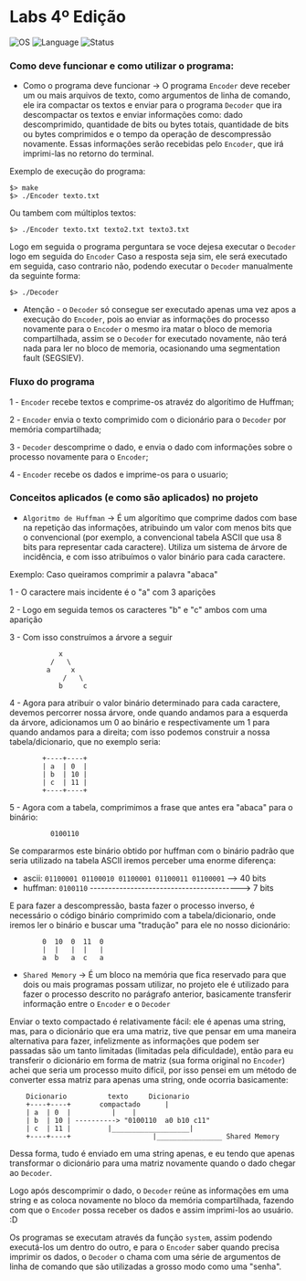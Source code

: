 # Labs 4º Edição
<p>
  <img src="https://img.shields.io/badge/OS-Linux-blue" alt="OS">
    <img src="https://img.shields.io/badge/Language-C%20%7C%20C%2B%2B-orange.svg" alt="Language">
    <img src="https://img.shields.io/badge/Status-complete-green.svg" alt="Status">
</p>

### Como deve funcionar e como utilizar o programa:

- Como o programa deve funcionar -> O programa `Encoder` deve receber um ou mais arquivos de texto, como argumentos de linha de comando, ele ira compactar os textos e enviar para o programa `Decoder` que ira descompactar os textos e enviar informações como: dado descomprimido, quantidade de bits ou bytes totais, quantidade de bits ou bytes comprimidos e o tempo da operação de descompressão novamente. Essas informações serão recebidas pelo `Encoder`, que irá imprimi-las no retorno do terminal.

Exemplo de execução do programa:

	$> make
	$> ./Encoder texto.txt

Ou tambem com múltiplos textos:

	$> ./Encoder texto.txt texto2.txt texto3.txt

Logo em seguida o programa perguntara se voce dejesa executar o `Decoder` logo em seguida do `Encoder`
Caso a resposta seja sim, ele será executado em seguida, caso contrario não, podendo executar o `Decoder` manualmente da seguinte forma:

	$> ./Decoder

- Atenção - o `Decoder` só consegue ser executado apenas uma vez apos a execução do `Encoder`, pois ao enviar as informações do processo novamente para o `Encoder` o mesmo ira matar o bloco de memoria compartilhada, assim se o `Decoder` for executado novamente, não terá nada para ler no bloco de memoria, ocasionando uma segmentation fault (SEGSIEV).

### Fluxo do programa 

1 - `Encoder` recebe textos e comprime-os atravéz do algorítimo de Huffman;

2 - `Encoder` envia o texto comprimido com o dicionário para o `Decoder` por memória compartilhada;

3 - `Decoder` descomprime o dado, e envia o dado com informações sobre o processo novamente para o `Encoder`;

4 - `Encoder` recebe os dados e imprime-os para o usuario;

### Conceitos aplicados (e como são aplicados) no projeto

- `Algoritmo de Huffman` -> É um algorítimo que comprime dados com base na repetição das informações, atribuindo um valor
com menos bits que o convencional (por exemplo, a convencional tabela ASCII que usa 8 bits para representar cada caractere).
Utiliza um sistema de árvore de incidência, e com isso atribuímos o valor binário para cada caractere.

Exemplo:
Caso queiramos comprimir a palavra "abaca"

1 - O caractere mais incidente é o "a" com 3 aparições

2 - Logo em seguida temos os caracteres "b" e "c" ambos com uma aparição

3 - Com isso construímos a árvore a seguir

			    x
			  /   \
			 a     x
			     /   \
			    b     c

4 - Agora para atribuir o valor binário determinado para cada caractere, devemos percorrer nossa árvore, onde quando andamos
para a esquerda da árvore, adicionamos um 0 ao binário e respectivamente um 1 para quando andamos para a direita;
com isso podemos construir a nossa tabela/dicionario, que no exemplo seria:

			+----+----+
			| a  | 0  |
			| b  | 10 |
			| c  | 11 |
			+----+----+

5 - Agora com a tabela, comprimimos a frase que antes era "abaca" para o binário:

			  0100110

Se compararmos este binário obtido por huffman com o binário padrão que seria utilizado na tabela ASCII iremos
perceber uma enorme diferença:

- ascii: `01100001 01100010 01100001 01100011 01100001` --> 40 bits
- huffman: `0100110`  -----------------------------------------> 7 bits

E para fazer a descompressão, basta fazer o processo inverso, é necessário o código binário comprimido com a tabela/dicionario, onde iremos ler o binário e buscar uma "tradução" para ele no nosso dicionário:

			0  10  0  11  0
			|  |   |  |   |
			a  b   a  c   a
 
- `Shared Memory` -> É um bloco na memória que fica reservado para que dois ou mais programas possam utilizar, no projeto ele é utilizado para fazer o processo descrito no parágrafo anterior, basicamente transferir informação entre o `Encoder` e o `Decoder`

Enviar o texto compactado é relativamente fácil: ele é apenas uma string, mas, para o dicionário que era uma matriz, tive que pensar em uma maneira alternativa para fazer, infelizmente as informações que podem ser passadas são um tanto limitadas (limitadas pela dificuldade), então para eu transferir o dicionário em forma de matriz (sua forma original no `Encoder`) achei que seria um processo muito difícil, por isso pensei em um método de converter essa matriz para apenas uma string, onde ocorria basicamente:

		Dicionario		    texto     Dicionario
		+----+----+		  compactado      |
		| a  | 0  |			 |	  |
		| b  | 10 |	---------->	"0100110  a0 b10 c11"
		| c  | 11 |			|___________________|
		+----+----+			           |________________ Shared Memory

Dessa forma, tudo é enviado em uma string apenas, e eu tendo que apenas transformar o dicionário para uma matriz novamente quando o dado chegar ao `Decoder`.

Logo após descomprimir o dado, o `Decoder` reúne as informações em uma string e as coloca novamente no bloco da memória compartilhada, fazendo com que o `Encoder` possa receber os dados e assim imprimi-los ao usuário. :D

Os programas se executam através da função `system`, assim podendo executá-los um dentro do outro, e para o `Encoder` saber quando precisa imprimir os dados, o `Decoder` o chama com uma série de argumentos de linha de comando que são utilizadas a grosso modo como uma "senha".
